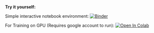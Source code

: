 **Try it yourself:**

Simple interactive notebook environment: [![Binder](https://mybinder.org/badge_logo.svg)](https://mybinder.org/v2/gh/arslanshahid65/PredictAndPrevent/binder-demo?filepath=project.ipynb)

For Training on GPU (Requires google account to run): [![Open In Colab](https://colab.research.google.com/assets/colab-badge.svg)](https://colab.research.google.com/github/arslanshahid65/PredictAndPrevent/blob/main/project.ipynb)